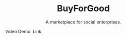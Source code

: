 <h1 align="center">BuyForGood</h1>

<p align="center"> A marketplace for social enterprises.</p>

Video Demo: 
Link: 

